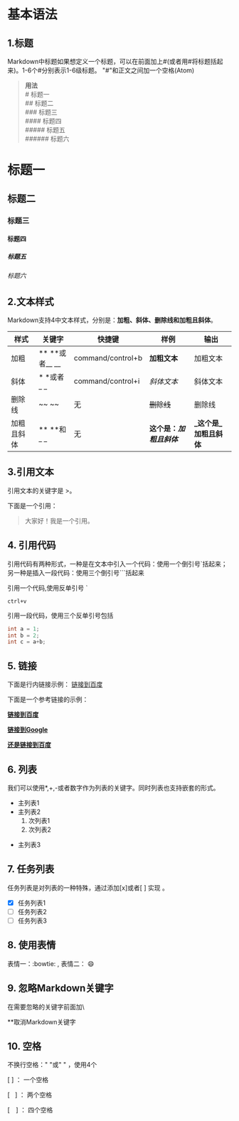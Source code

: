 # **基本语法**

## 1.**标题**
Markdown中标题如果想定义一个标题，可以在前面加上#(或者用#将标题括起来)。1-6个#分别表示1-6级标题。
"#"和正文之间加一个空格(Atom)

>**用法**<br>
>\# 标题一<br>
>\## 标题二<br>
>\### 标题三<br>
>\#### 标题四<br>
>\##### 标题五<br>
>\###### 标题六<br>

# 标题一
## 标题二
### 标题三
#### 标题四
##### 标题五
###### 标题六



## 2.**文本样式**
Markdown支持4中文本样式，分别是：**加粗、斜体、删除线和加粗且斜体**。

样式      | 关键字   |  快捷键  |  样例  |  输出
-------- | ------   | ------ |  ------ | ------
加粗      | ** **或者__ __	| command/control+b	  | **加粗文本**	   | 加粗文本
斜体      | * *或者_ _       | command/control+i	  | _斜体文本_	 | 斜体文本
删除线    | ~~ ~~	       | 无	                |   ~~删除线~~        | 删除线
加粗且斜体 | ** **和_ _       | 无	            |**这个是：_加粗且斜体_**	 | **_这个是_加粗且斜体**


## 3.**引用文本**
引用文本的关键字是 >。

下面是一个引用：
>大家好！我是一个引用。


## 4. **引用代码**
引用代码有两种形式，一种是在文本中引入一个代码：使用一个倒引号`括起来；另一种是插入一段代码：使用三个倒引号```括起来

引用一个代码,使用反单引号 `

`ctrl+v`

引用一段代码，使用三个反单引号包括
``` c++
int a = 1;
int b = 2;
int c = a+b;
```

## 5. **链接**

下面是行内链接示例：
[链接到百度](https://www.baidu.com "百度")

下面是一个参考链接的示例：

[**链接到百度**][1]

[**链接到Google**][2]

[**还是链接到百度**][1]

[1]:https://www.baidu.com
[2]:https://www.google.com


## 6. **列表**
我们可以使用*,+,-或者数字作为列表的关键字。同时列表也支持嵌套的形式。

- 主列表1
- 主列表2
  1. 次列表1
  2. 次列表2
+ 主列表3

## 7. 任务列表
任务列表是对列表的一种特殊，通过添加[x]或者[ ] 实现 。


- [x] 任务列表1
- [ ] 任务列表2
- [ ] 任务列表3

## 8. 使用表情

表情一：:bowtie: , 表情二： :smile:


## 9. 忽略Markdown关键字
在需要忽略的关键字前面加\

\*\*取消Markdown关键字

## 10. 空格
不换行空格："&nbsp;"或"&#160;" ，使用4个&#160;

[&nbsp;]  ： 一个空格

[ &#160; ]  ： 两个空格

[&emsp;]  ： 四个空格
